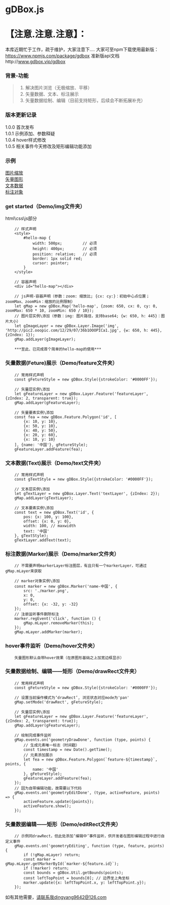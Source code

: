 # gDBox.js

# 【注意.注意.注意】：
本库近期忙于工作，疏于维护，大家注意下....
大家可至npm下载使用最新版：https://www.npmjs.com/package/gdbox
准新版api文档http://www.gdbox.vip/gdbox


### 背景-功能

> 1. 解决图片浏览（无极缩放、平移）
> 2. 矢量数据、文本、标注展示
> 3. 矢量数据绘制、编辑（目前支持矩形，后续会不断拓展补充）

### 版本更新记录
1.0.0 首次发布<br>
1.0.1 示例添加、参数释疑<br>
1.0.4 hover样式修改<br>
1.0.5 相关事件今天修改及矩形编辑功能添加<br>

### 示例
[图片缩放](https://dev.ccgis.cn/gdbox/demo/img/)<br/>
[矢量图形](https://dev.ccgis.cn/gdbox/demo/feature/)<br/>
[文本数据](https://dev.ccgis.cn/gdbox/demo/text/)<br/>
[标注对象](https://dev.ccgis.cn/gdbox/demo/marker/)

### get started（Demo/img文件夹）

html\css\js部分
```
    // 样式声明
    <style>
        #hello-map {
            width: 500px;         // 必须
            height: 400px;        // 必须
            position: relative;   // 必须
            border: 1px solid red;
            cursor: pointer;
        }
    </style>

    // 容器声明
    <div id="hello-map"></div>

    // js声明-容器声明（参数：zoom: 缩放比; {cx: cy:}：初始中心点位置；zoomMax、zoomMin：缩放的比例限制）
    let gMap = new gDBox.Map('hello-map', {zoom: 650, cx: 0, cy: 0, zoomMax: 650 * 10, zoomMin: 650 / 10});
    // 图片层实例\添加（参数：img: 图片路径，支持base64; {w: 650, h: 445}：图片大小）
    let gImageLayer = new gDBox.Layer.Image('img', 'http://pic2.ooopic.com/12/29/07/36b1OOOPICa1.jpg', {w: 650, h: 445}, {zIndex: 1});
    gMap.addLayer(gImageLayer);

    ***至此、已完成首个简单的hello-map的使用***
```

### 矢量数据(Feture)展示（Demo/feature文件夹）
```
    // 常用样式声明
    const gFetureStyle = new gDBox.Style({strokeColor: '#0000FF'});

    // 矢量层实例\添加
    let gFeatureLayer = new gDBox.Layer.Feature('featureLayer', {zIndex: 2, transparent: true});
    gMap.addLayer(gFeatureLayer);

    // 矢量要素实例\添加
    const fea = new gDBox.Feature.Polygon('id', [
        {x: 10, y: 10},
        {x: 50, y: 10},
        {x: 40, y: 50},
        {x: 20, y: 60},
        {x: 10, y: 10}
    ], {name: '中国'}, gFetureStyle);
    gFeatureLayer.addFeature(fea);
```

### 文本数据(Text)展示（Demo/text文件夹）
```
    // 常用样式声明
    const gTextStyle = new gDBox.Style({strokeColor: '#0000FF'});

    // 文本层实例\添加
    let gTextLayer = new gDBox.Layer.Text('textLayer', {zIndex: 2});
    gMap.addLayer(gTextLayer);

    // 文本要素实例\添加
    const text = new gDBox.Text('id', {
        pos: {x: 100, y: 100},
        offset: {x: 0, y: 0},
        width: 100, // maxwidth
        text: '中国'
    }, gTextStyle);
    gTextLayer.addText(text);
```

### 标注数据(Marker)展示（Demo/marker文件夹）
```
    // 不需要声明markerLayer标注图层，有且只有一个markerLayer，可通过gMap.mLayer来获取

    // marker对象实例\添加
    const marker = new gDBox.Marker('name-中国', {
        src: './marker.png',
        x: 0,
        y: 0,
        offset: {x: -32, y: -32}
    });
    // 注册监听事件删除标注
    marker.regEvent('click', function () {
        gMap.mLayer.removeMarker(this);
    });
    gMap.mLayer.addMarker(marker);
```

### hover事件监听（Demo/hover文件夹）
```
    矢量图形默认自带hover效果（在原图形基础之上加宽边框显示）
```

### 矢量数据绘制、编辑——矩形（Demo/drawRect文件夹）
```
    // 常用样式声明
    const gFetureStyle = new gDBox.Style({strokeColor: '#0000FF'});

    // 设置当前操作模式为‘drawRect’, 浏览状态对应mode为'pan'
    gMap.setMode('drawRect', gFetureStyle);

    // 矢量层实例\添加
    let gFeatureLayer = new gDBox.Layer.Feature('featureLayer', {zIndex: 2, transparent: true});
    gMap.addLayer(gFeatureLayer);

    // 绘制完成事件监听
    gMap.events.on('geometryDrawDone', function (type, points) {
        // 生成元素唯一标志（时间戳）
        const timestamp = new Date().getTime();
        // 元素添加展示
        let fea = new gDBox.Feature.Polygon(`feature-${timestamp}`, points, {
            name: '中国'
        }, gFetureStyle);
        gFeatureLayer.addFeature(fea);
    });
    // 因为自带编辑功能，故需要以下代码
    gMap.events.on('geometryEditDone', (type, activeFeature, points) => {
        activeFeature.update({points});
        activeFeature.show();
    });
```

### 矢量数据编辑——矩形（Demo/editRect文件夹）
```
    // 示例同drawRect，但此处添加‘编辑中’事件监听，供开发者在图形编辑过程中进行自定义事件
    gMap.events.on('geometryEditing', function (type, feature, points) {
        if (!gMap.mLayer) return;
        const marker = gMap.mLayer.getMarkerById(`marker-${feature.id}`);
        if (!marker) return;
        const bounds = gDBox.Util.getBounds(points);
        const leftTopPoint = bounds[0]; // 边界坐上角坐标
        marker.update({x: leftTopPoint.x, y: leftTopPoint.y});
    });
```


如有其他需要，请联系我dingyang9642@126.com
